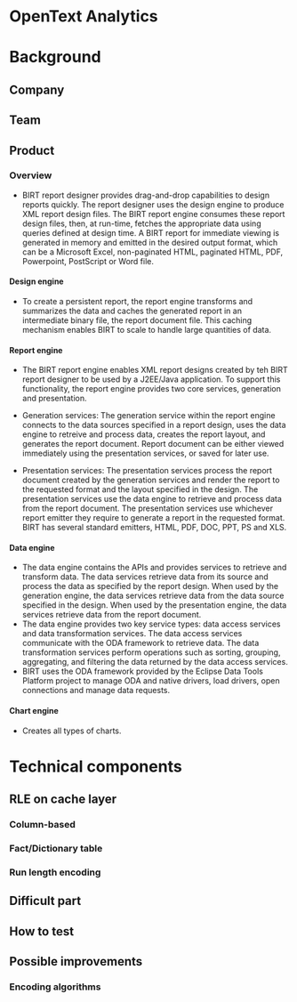# OpenText Analytics
# Background
## Company


## Team


## Product
### Overview
* BIRT report designer provides drag-and-drop capabilities to design reports quickly. The report designer uses the design engine to produce XML report design files. The BIRT report engine consumes these report design files, then, at run-time, fetches the appropriate data using queries defined at design time. A BIRT report for immediate viewing is generated in memory and emitted in the desired output format, which can be a Microsoft Excel, non-paginated HTML, paginated HTML, PDF, Powerpoint, PostScript or Word file. 

#### Design engine
* To create a persistent report, the report engine transforms and summarizes the data and caches the generated report in an intermediate binary file, the report document file. This caching mechanism enables BIRT to scale to handle large quantities of data. 

#### Report engine
* The BIRT report engine enables XML report designs created by teh BIRT report designer to be used by a J2EE/Java application. To support this functionality, the report engine provides two core services, generation and presentation. 

* Generation services: The generation service within the report engine connects to the data sources specified in a report design, uses the data engine to retreive and process data, creates the report layout, and generates the report document. Report document can be either viewed immediately using the presentation services, or saved for later use. 

* Presentation services: The presentation services process the report document created by the generation services and render the report to the requested format and the layout specified in the design. The presentation services use the data engine to retrieve and process data from the report document. The presentation services use whichever report emitter they require to generate a report in the requested format. BIRT has several standard emitters, HTML, PDF, DOC, PPT, PS and XLS. 

#### Data engine
* The data engine contains the APIs and provides services to retrieve and transform data. The data services retrieve data from its source and process the data as specified by the report design. When used by the generation engine, the data services retrieve data from the data source specified in the design. When used by the presentation engine, the data services retrieve data from the report document. 
* The data engine provides two key service types: data access services and data transformation services. The data access services communicate with the ODA framework to retrieve data. The data transformation services perform operations such as sorting, grouping, aggregating, and filtering the data returned by the data access services.
* BIRT uses the ODA framework provided by the Eclipse Data Tools Platform project to manage ODA and native drivers, load drivers, open connections and manage data requests. 

#### Chart engine
* Creates all types of charts.

# Technical components
## RLE on cache layer
### Column-based
### Fact/Dictionary table
### Run length encoding


## Difficult part


## How to test

## Possible improvements
### Encoding algorithms
